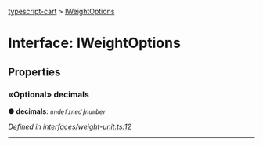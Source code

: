 [typescript-cart](../README.md) > [IWeightOptions](../interfaces/iweightoptions.md)



# Interface: IWeightOptions


## Properties
<a id="decimals"></a>

### «Optional» decimals

**●  decimals**:  *`undefined`⎮`number`* 

*Defined in [interfaces/weight-unit.ts:12](https://github.com/FlareMind/typescript-cart/blob/b9c0f4d/src/interfaces/weight-unit.ts#L12)*





___


